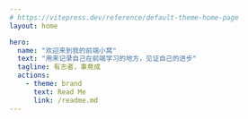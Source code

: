 ```yaml
---
# https://vitepress.dev/reference/default-theme-home-page
layout: home

hero:
  name: "欢迎来到我的前端小窝"
  text: "用来记录自己在前端学习的地方，见证自己的进步"
  tagline: 有志者，事竟成
  actions:
    - theme: brand
      text: Read Me
      link: /readme.md
---
```


